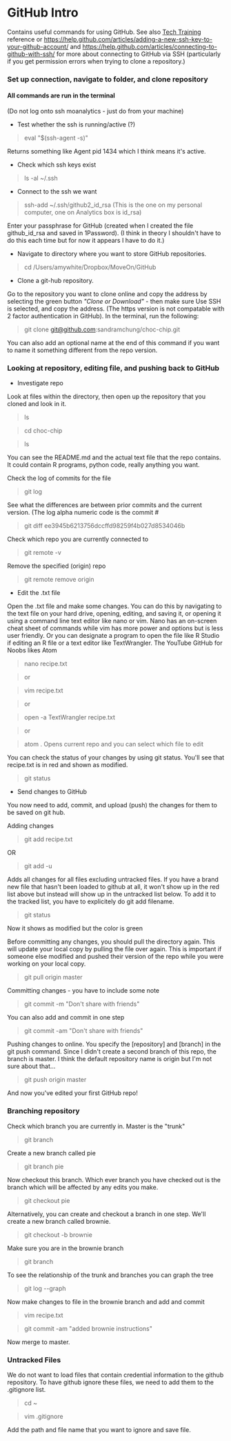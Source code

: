 # GitHub Intro
Contains useful commands for using GitHub.  See also [Tech Training](https://sites.google.com/a/moveon.org/moveon-wiki/tech/tech-trainings/introduction-to-git-version-control) reference or https://help.github.com/articles/adding-a-new-ssh-key-to-your-github-account/ and https://help.github.com/articles/connecting-to-github-with-ssh/ for more about connecting to GitHub via SSH (particularly if you get permission errors when trying to clone a repository.) 
  
### Set up connection, navigate to folder, and clone repository

#### All commands are run in the terminal 

(Do not log onto ssh moanalytics - just do from your machine)

* Test whether the ssh is running/active (?)

 >eval "$(ssh-agent -s)"

 Returns something like Agent pid 1434 which I think means it's active.  

* Check which ssh keys exist

> ls -al ~/.ssh

* Connect to the ssh we want

 >ssh-add ~/.ssh/github2_id_rsa 
 (This is the one on my personal computer, one on Analytics box is id_rsa)
 
 Enter your passphrase for GitHub (created when I created the file github_id_rsa and saved in 1Password). (I think in theory I shouldn't have to do this each time but for now it appears I have to do it.)

* Navigate to directory where you want to store GitHub repositories.
 >cd /Users/amywhite/Dropbox/MoveOn/GitHub

* Clone a git-hub repository.  

 Go to the repository you want to clone online and copy the address by selecting the green button _"Clone or Download"_ - then make sure Use SSH is selected, and copy the address.  (The https version is not compatable with 2 factor authentication in GitHub). In the terminal, run the following: 

 >git clone git@github.com:sandramchung/choc-chip.git
 
 You can also add an optional name at the end of this command if you want to name it something different from the repo version.

### Looking at repository, editing file, and pushing back to GitHub

* Investigate repo

 Look at files within the directory, then open up the repository that you cloned and look in it.
 >ls
 
 >cd choc-chip

 >ls

 You can see the README.md and the actual text file that the repo contains.  It could contain R programs, python code, really anything you want.  
 
 Check the log of commits for the file
 >git log

 See what the differences are between prior commits and the current version.  (The log alpha numeric code is the commit #
 >git diff ee3945b6213756dccffd98259f4b027d8534046b
 
 Check which repo you are currently connected to
 >git remote -v
 
 Remove the specified (origin) repo
 >git remote remove origin
 

* Edit the .txt file

 Open the .txt file and make some changes. You can do this by navigating to the text file on your hard drive, opening, editing, and saving it, or opening it using a command line text editor like nano or vim.  Nano has an on-screen cheat sheet of commands while vim has more power and options but is less user friendly. Or you can designate a program to open the file like R Studio if editing an R file or a text editor like TextWrangler.  The YouTube GitHub for Noobs likes Atom
 >nano recipe.txt 

 > or

 >vim recipe.txt

 > or 
 
 > open -a TextWrangler recipe.txt
 
 > or
 
 > atom .
 Opens current repo and you can select which file to edit
 
 You can check the status of your changes by using git status.  You'll see that recipe.txt is in red and shown as modified.  
 >git status

* Send changes to GitHub

 You now need to add, commit, and upload (push) the changes for them to be saved on git hub. 
 
 Adding changes
 >git add recipe.txt 
 
 OR
 
 >git add -u 
 
 Adds all changes for all files excluding untracked files.  If you have a brand new file that hasn't been loaded to github at all, it won't show up in the red list above but instead will show up in the untracked list below.  To add it to the tracked list, you have to explicitely do git add filename.   
 
 >git status
 
 Now it shows as modified but the color is green

 Before committing any changes, you should pull the directory again.  This will update your local copy by pulling the file over again.  This is important if someone else modified and pushed their version of the repo while you were working on your local copy.
 > git pull origin master

 Committing changes - you have to include some note
 >git commit -m "Don't share with friends"

 You can also add and commit in one step
 > git commit -am "Don't share with friends"
 
 Pushing changes to online.  You specify the [repository] and [branch] in the git push command.  Since I didn't create a second branch of this repo, the branch is master.  I think the default repository name is origin but I'm not sure about that... 
 >git push origin master

 And now you've edited your first GitHub repo!
 
### Branching repository

 Check which branch you are currently in.  Master is the "trunk"
 >git branch

 Create a new branch called pie
 >git branch pie

 Now checkout this branch.  Which ever branch you have checked out is the branch which will be affected by any edits you make.
 > git checkout pie

 Alternatively, you can create and checkout a branch in one step.  We'll create a new branch called brownie.
 > git checkout -b brownie

 Make sure you are in the brownie branch
 >git branch

 To see the relationship of the trunk and branches you can graph the tree
 >git log --graph

 Now make changes to file in the brownie branch and add and commit
 > vim recipe.txt
 
 > git commit -am "added brownie instructions"
 
 Now merge to master. 
 
 
 ### Untracked Files
 
  We do not want to load files that contain credential information to the github repository.  To have github ignore these files, we need to add them to the .gitignore list. 
  
  >cd ~
  
  >vim .gitignore
  
  Add the path and file name that you want to ignore and save file.
  
